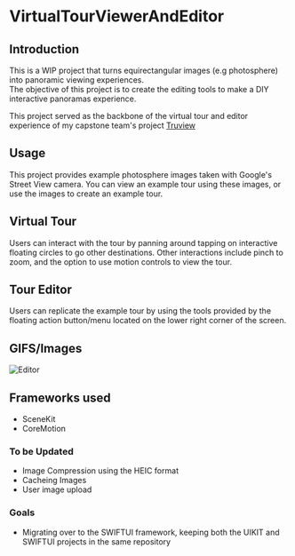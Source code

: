 # VirtualTourViewerAndEditor

## Introduction
This is a WIP project that turns equirectangular images (e.g photosphere) into panoramic viewing experiences.  
The objective of this project is to create the editing tools to make a DIY interactive panoramas experience.

This project served as the backbone of the virtual tour and editor experience of my capstone team's project [Truview](https://github.com/NormanLiana/TruView)

## Usage
This project provides example photosphere images taken with Google's Street View camera.
You can view an example tour using these images, or use the images to create an example tour.

## Virtual Tour
Users can interact with the tour by panning around tapping on interactive floating circles to go other destinations.
Other interactions include pinch to zoom, and the option to use motion controls to view the tour.

## Tour Editor
Users can replicate the example tour by using the tools provided by the floating action button/menu located on the lower 
right corner of the screen.  

## GIFS/Images
![Editor](Images/Editor.PNG)

## Frameworks used
- SceneKit
- CoreMotion


### To be Updated
- Image Compression using the HEIC format
- Cacheing Images
- User image upload

### Goals
- Migrating over to the SWIFTUI framework, keeping both the UIKIT and SWIFTUI projects in the same repository


